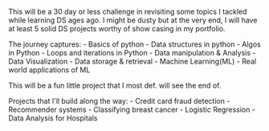 This will be a 30 day or less challenge in revisiting some topics I tackled while learning DS ages ago. I might be dusty but at the very end, I will have at least 5 solid DS projects worthy of show casing in my portfolio.

The journey captures:
	- Basics of python
	- Data structures in python
	- Algos in Python
	- Loops and iterations in Python
	- Data manipulation & Analysis
	- Data Visualization
	- Data storage & retrieval
	- Machine Learning(ML)
	- Real world applications of ML

This will be a fun little project that I most def. will see the end of.

Projects that I'll build along the way:
	- Credit card fraud detection
	- Recommender systems
	- Classifying breast cancer
	- Logistic Regression
	- Data Analysis for Hospitals
